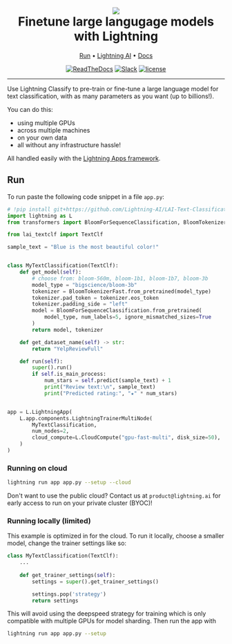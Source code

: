 <div align="center">
    <h1>
        <img src="https://lightningaidev.wpengine.com/wp-content/uploads/2022/11/Asset-54-15.png">
        <br>
        Finetune large langugage models with Lightning
        </br>
    </h1>

<div align="center">

<p align="center">
  <a href="#run">Run</a> •
  <a href="https://www.lightning.ai/">Lightning AI</a> •
  <a href="https://lightning.ai/lightning-docs/">Docs</a>
</p>

[![ReadTheDocs](https://readthedocs.org/projects/pytorch-lightning/badge/?version=stable)](https://lightning.ai/lightning-docs/)
[![Slack](https://img.shields.io/badge/slack-chat-green.svg?logo=slack)](https://www.pytorchlightning.ai/community)
[![license](https://img.shields.io/badge/License-Apache%202.0-blue.svg)](https://github.com/Lightning-AI/lightning/blob/master/LICENSE)

</div>
</div>

______________________________________________________________________

Use Lightning Classify to pre-train or fine-tune a large language model for text classification, 
with as many parameters as you want (up to billions!). 

You can do this:
* using multiple GPUs
* across multiple machines
* on your own data
* all without any infrastructure hassle! 

All handled easily with the [Lightning Apps framework](https://lightning.ai/lightning-docs/).

## Run

To run paste the following code snippet in a file `app.py`:


```python
# !pip install git+https://github.com/Lightning-AI/LAI-Text-Classification
import lightning as L
from transformers import BloomForSequenceClassification, BloomTokenizerFast

from lai_textclf import TextClf

sample_text = "Blue is the most beautiful color!"


class MyTextClassification(TextClf):
    def get_model(self):
        # choose from: bloom-560m, bloom-1b1, bloom-1b7, bloom-3b
        model_type = "bigscience/bloom-3b"
        tokenizer = BloomTokenizerFast.from_pretrained(model_type)
        tokenizer.pad_token = tokenizer.eos_token
        tokenizer.padding_side = "left"
        model = BloomForSequenceClassification.from_pretrained(
            model_type, num_labels=5, ignore_mismatched_sizes=True
        )
        return model, tokenizer

    def get_dataset_name(self) -> str:
        return "YelpReviewFull"

    def run(self):
        super().run()
        if self.is_main_process:
            num_stars = self.predict(sample_text) + 1
            print("Review text:\n", sample_text)
            print("Predicted rating:", "★" * num_stars)


app = L.LightningApp(
    L.app.components.LightningTrainerMultiNode(
        MyTextClassification,
        num_nodes=2,
        cloud_compute=L.CloudCompute("gpu-fast-multi", disk_size=50),
    )
)

```

### Running on cloud

```bash
lightning run app app.py --setup --cloud
```

Don't want to use the public cloud? Contact us at `product@lightning.ai` for early access to run on your private cluster (BYOC)!


### Running locally (limited)
This example is optimized in for the cloud. To run it locally, choose a smaller model, change the trainer settings like so:
```python
class MyTextClassification(TextClf):
    ...
    
    def get_trainer_settings(self):
        settings = super().get_trainer_settings()

        settings.pop('strategy')
        return settings
```
This will avoid using the deepspeed strategy for training which is only compatible with multiple GPUs for model sharding.
Then run the app with 

```bash
lightning run app app.py --setup
```

